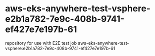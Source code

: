 # aws-eks-anywhere-test-vsphere-e2b1a782-7e9c-408b-9741-ef427e7e197b-61
repository for use with E2E test job aws-eks-anywhere-test-vsphere:e2b1a782-7e9c-408b-9741-ef427e7e197b-61
